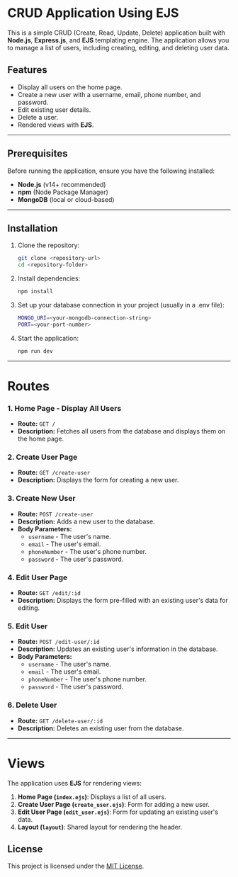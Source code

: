 # CRUD Application Using EJS

This is a simple CRUD (Create, Read, Update, Delete) application built with **Node.js**, **Express.js**, and **EJS** templating engine. The application allows you to manage a list of users, including creating, editing, and deleting user data.

## Features

- Display all users on the home page.
- Create a new user with a username, email, phone number, and password.
- Edit existing user details.
- Delete a user.
- Rendered views with **EJS**.

---

## Prerequisites

Before running the application, ensure you have the following installed:

- **Node.js** (v14+ recommended)
- **npm** (Node Package Manager)
- **MongoDB** (local or cloud-based)

---

## Installation

1. Clone the repository:

   ```bash
   git clone <repository-url>
   cd <repository-folder>
   ```

2. Install dependencies:

   ```bash
   npm install
   ```

3. Set up your database connection in your project (usually in a .env file):

   ```bash
   MONGO_URI=<your-mongodb-connection-string>
   PORT=<your-port-number>
   ```

4. Start the application:

   ```bash
   npm run dev
   ```

---

# Routes

### 1. **Home Page** - Display All Users

- **Route:** `GET /`
- **Description:** Fetches all users from the database and displays them on the home page.

### 2. **Create User Page**

- **Route:** `GET /create-user`
- **Description:** Displays the form for creating a new user.

### 3. **Create New User**

- **Route:** `POST /create-user`
- **Description:** Adds a new user to the database.
- **Body Parameters:**
  - `username` - The user's name.
  - `email` - The user's email.
  - `phoneNumber` - The user's phone number.
  - `password` - The user's password.

### 4. **Edit User Page**

- **Route:** `GET /edit/:id`
- **Description:** Displays the form pre-filled with an existing user's data for editing.

### 5. **Edit User**

- **Route:** `POST /edit-user/:id`
- **Description:** Updates an existing user's information in the database.
- **Body Parameters:**
  - `username` - The user's name.
  - `email` - The user's email.
  - `phoneNumber` - The user's phone number.
  - `password` - The user's password.

### 6. **Delete User**

- **Route:** `GET /delete-user/:id`
- **Description:** Deletes an existing user from the database.

---

# Views

The application uses **EJS** for rendering views:

1. **Home Page (`index.ejs`)**: Displays a list of all users.
2. **Create User Page (`create_user.ejs`)**: Form for adding a new user.
3. **Edit User Page (`edit_user.ejs`)**: Form for updating an existing user's data.
4. **Layout (`layout`)**: Shared layout for rendering the header.

## License

This project is licensed under the [MIT License](LICENSE).
